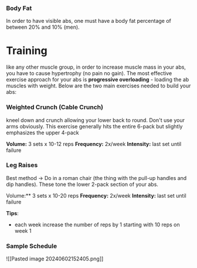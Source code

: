 ### Body Fat
In order to have visible abs, one must have a body fat percentage of between 20% and 10% (men). 
# Training 
like any other muscle group, in order to increase muscle mass in your abs, you have to cause hypertrophy (no pain no gain). The most effective exercise approach for your abs is **progressive overloading** - loading the ab muscles with weight. Below are the two main exercises needed to build your abs: 

### Weighted Crunch (Cable Crunch)
kneel down and crunch allowing your lower back to round. Don't use your arms obviously. This exercise generally hits the entire 6-pack but slightly emphasizes the upper 4-pack

**Volume:** 3 sets x 10-12 reps 
**Frequency:** 2x/week 
**Intensity:** last set until failure

### Leg Raises
Best method -> Do in a roman chair (the thing with the pull-up handles and dip handles). These tone the lower 2-pack section of your abs. 

Volume:** 3 sets x 10-20 reps 
**Frequency:** 2x/week 
**Intensity:** last set until failure

**Tips**:
- each week increase the number of reps by 1 starting with 10 reps on week 1

### Sample Schedule
![[Pasted image 20240602152405.png]]

